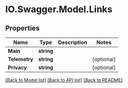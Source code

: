# IO.Swagger.Model.Links
## Properties

Name | Type | Description | Notes
------------ | ------------- | ------------- | -------------
**Main** | **string** |  | 
**Telemetry** | **string** |  | [optional] 
**Privacy** | **string** |  | [optional] 

[[Back to Model list]](../README.md#documentation-for-models) [[Back to API list]](../README.md#documentation-for-api-endpoints) [[Back to README]](../README.md)


